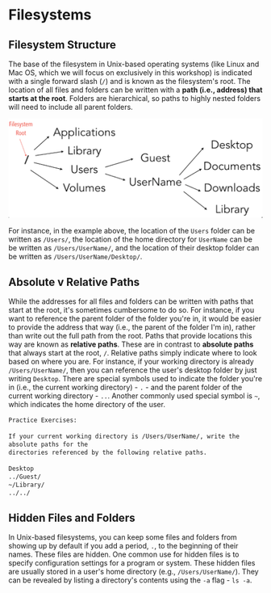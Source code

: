 # Filesystems

## Filesystem Structure

The base of the filesystem in Unix-based operating systems (like Linux and Mac OS, which we will focus on exclusively in this workshop) is indicated with a single forward slash (`/`) and is known as the filesystem's root. The location of all files and folders can be written with a __path (i.e., address) that starts at the root__. Folders are hierarchical, so paths to highly nested folders will need to include all parent folders.
  
![ExampleMacFilesystem](https://github.com/IntroPhylogenomics/ComputingFundamentals/blob/master/exampleFilesystem.png)
  
For instance, in the example above, the location of the `Users` folder can be written as `/Users/`, the location of the home directory for `UserName` can be be written as `/Users/UserName/`, and the location of their desktop folder can be written as `/Users/UserName/Desktop/`.
  
## Absolute v Relative Paths
  
While the addresses for all files and folders can be written with paths that start at the root, it's sometimes cumbersome to do so. For instance, if you want to reference the parent folder of the folder you're in, it would be easier to provide the address that way (i.e., the parent of the folder I'm in), rather than write out the full path from the root. Paths that provide locations this way are known as __relative paths__. These are in contrast to __absolute paths__ that always start at the root, `/`. Relative paths simply indicate where to look based on where you are. For instance, if your working directory is already `/Users/UserName/`, then you can reference the user's desktop folder by just writing `Desktop`. There are special symbols used to indicate the folder you're in (i.e., the current working directory) - `.` - and the parent folder of the current working directory - `..`. Another commonly used special symbol is `~`, which indicates the home directory of the user.

```
Practice Exercises:

If your current working directory is /Users/UserName/, write the absolute paths for the 
directories referenced by the following relative paths.

Desktop
../Guest/
~/Library/
../../
```
  
## Hidden Files and Folders

In Unix-based filesystems, you can keep some files and folders from showing up by default if you add a period, `.`, to the beginning of their names. These files are hidden. One common use for hidden files is to specify configuration settings for a program or system. These hidden files are usually stored in a user's home directory (e.g., `/Users/UserName/`). They can be revealed by listing a directory's contents using the `-a` flag - `ls -a`.
